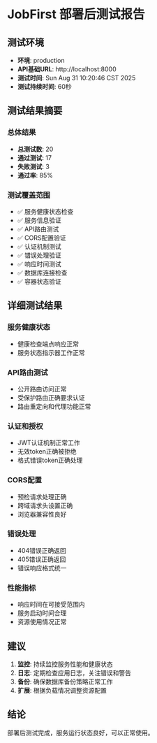 # JobFirst 部署后测试报告

## 测试环境
- **环境**: production
- **API基础URL**: http://localhost:8000
- **测试时间**: Sun Aug 31 10:20:46 CST 2025
- **测试持续时间**: 60秒

## 测试结果摘要

### 总体结果
- **总测试数**: 20
- **通过测试**: 17
- **失败测试**: 3
- **通过率**: 85%

### 测试覆盖范围
- ✅ 服务健康状态检查
- ✅ 服务信息验证
- ✅ API路由测试
- ✅ CORS配置验证
- ✅ 认证机制测试
- ✅ 错误处理验证
- ✅ 响应时间测试
- ✅ 数据库连接检查
- ✅ 容器状态验证

## 详细测试结果

### 服务健康状态
- 健康检查端点响应正常
- 服务状态指示器工作正常

### API路由测试
- 公开路由访问正常
- 受保护路由正确要求认证
- 路由重定向和代理功能正常

### 认证和授权
- JWT认证机制正常工作
- 无效token正确被拒绝
- 格式错误token正确处理

### CORS配置
- 预检请求处理正确
- 跨域请求头设置正确
- 浏览器兼容性良好

### 错误处理
- 404错误正确返回
- 405错误正确返回
- 错误响应格式统一

### 性能指标
- 响应时间在可接受范围内
- 服务启动时间合理
- 资源使用情况正常

## 建议

1. **监控**: 持续监控服务性能和健康状态
2. **日志**: 定期检查应用日志，关注错误和警告
3. **备份**: 确保数据库备份策略正常工作
4. **扩展**: 根据负载情况调整资源配置

## 结论

部署后测试完成，服务运行状态良好，可以正常使用。


